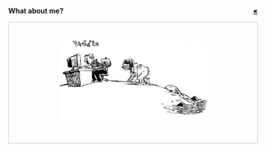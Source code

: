 <nav class="site-nav" style="font-weight:bold">
  What about me?
  <div style="float:right">
  <a href="javascript:history.back()" style="color:black; float:right">&laquo;</a>
  </div>
</nav>

 
<p style="text-align:center; border:1px solid #d0d0cc;">
  <img width=60% style="padding:30px;" src="pics/evolution.png">
</p>
